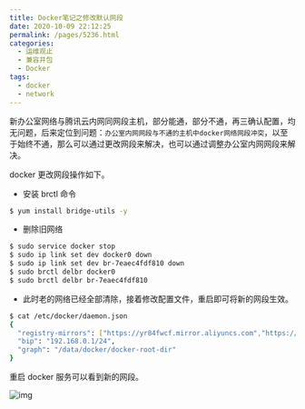 ```yaml
---
title: Docker笔记之修改默认网段
date: 2020-10-09 22:12:25
permalink: /pages/5236.html
categories:
  - 运维观止
  - 兼容并包
  - Docker
tags:
  - docker
  - network
---
```


新办公室网络与腾讯云内网同网段主机，部分能通，部分不通，再三确认配置，均无问题，后来定位到问题：`办公室内网网段与不通的主机中docker网络网段冲突`，以至于始终不通，那么可以通过更改网段来解决，也可以通过调整办公室内网网段来解决。



docker 更改网段操作如下。



- 安装 brctl 命令



```sh
$ yum install bridge-utils -y
```



- 删除旧网络



```sh
$ sudo service docker stop
$ sudo ip link set dev docker0 down
$ sudo ip link set dev br-7eaec4fdf810 down
$ sudo brctl delbr docker0
$ sudo brctl delbr br-7eaec4fdf810
```



- 此时老的网络已经全部清除，接着修改配置文件，重启即可将新的网段生效。



```sh
$ cat /etc/docker/daemon.json
{
  "registry-mirrors": ["https://yr84fwcf.mirror.aliyuncs.com","https://registry.docker-cn.com"],
  "bip": "192.168.0.1/24",
  "graph": "/data/docker/docker-root-dir"
}
```



重启 docker 服务可以看到新的网段。





![img](http://tva1.sinaimg.cn/large/71cfeb93ly1gf8j9b2skpj20no0zk44z.jpg)
